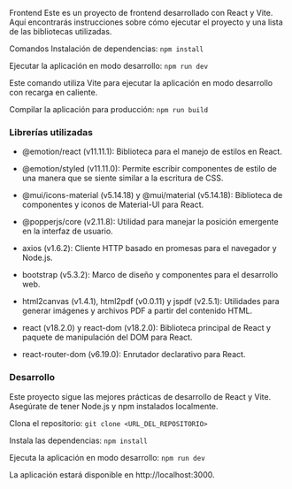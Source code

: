 Frontend
Este es un proyecto de frontend desarrollado con React y Vite. Aquí encontrarás instrucciones sobre cómo ejecutar el proyecto y una lista de las bibliotecas utilizadas.

Comandos
Instalación de dependencias:
`npm install`

Ejecutar la aplicación en modo desarrollo:
`npm run dev`

Este comando utiliza Vite para ejecutar la aplicación en modo desarrollo con recarga en caliente.

Compilar la aplicación para producción:
`npm run build`

### Librerías utilizadas
- @emotion/react (v11.11.1):
Biblioteca para el manejo de estilos en React.

- @emotion/styled (v11.11.0):
Permite escribir componentes de estilo de una manera que se siente similar a la escritura de CSS.

- @mui/icons-material (v5.14.18) y @mui/material (v5.14.18):
Biblioteca de componentes y iconos de Material-UI para React.

- @popperjs/core (v2.11.8):
Utilidad para manejar la posición emergente en la interfaz de usuario.

- axios (v1.6.2):
Cliente HTTP basado en promesas para el navegador y Node.js.

- bootstrap (v5.3.2):
Marco de diseño y componentes para el desarrollo web.

- html2canvas (v1.4.1), html2pdf (v0.0.11) y jspdf (v2.5.1):
Utilidades para generar imágenes y archivos PDF a partir del contenido HTML.

- react (v18.2.0) y react-dom (v18.2.0):
Biblioteca principal de React y paquete de manipulación del DOM para React.

- react-router-dom (v6.19.0):
Enrutador declarativo para React.

### Desarrollo
Este proyecto sigue las mejores prácticas de desarrollo de React y Vite. Asegúrate de tener Node.js y npm instalados localmente.

Clona el repositorio:
`git clone <URL_DEL_REPOSITORIO>`

Instala las dependencias:
`npm install`


Ejecuta la aplicación en modo desarrollo:
`npm run dev`

La aplicación estará disponible en http://localhost:3000.
